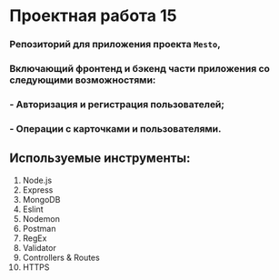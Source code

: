 # Проектная работа 15
### Репозиторий для приложения проекта `Mesto`,
### Включающий фронтенд и бэкенд части приложения со следующими возможностями:
###  - Авторизация и регистрация пользователей;
###  - Операции с карточками и пользователями.

## Используемые инструменты:
1. Node.js
2. Express
3. MongoDB
4. Eslint
5. Nodemon
6. Postman
7. RegEx
8. Validator
9. Controllers & Routes
10. HTTPS
